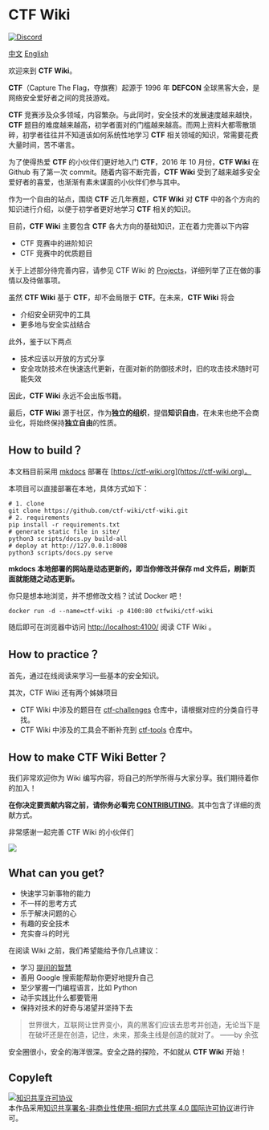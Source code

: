 # CTF Wiki

[![Discord](https://dcbadge.vercel.app/api/server/ekv7WDa9pq)](https://discord.gg/ekv7WDa9pq)

[中文](./README-zh_CN.md)  [English](./README.md)

欢迎来到 **CTF Wiki**。

**CTF**（Capture The Flag，夺旗赛）起源于 1996 年 **DEFCON** 全球黑客大会，是网络安全爱好者之间的竞技游戏。

**CTF** 竞赛涉及众多领域，内容繁杂。与此同时，安全技术的发展速度越来越快，**CTF** 题目的难度越来越高，初学者面对的门槛越来越高。而网上资料大都零散琐碎，初学者往往并不知道该如何系统性地学习 **CTF** 相关领域的知识，常需要花费大量时间，苦不堪言。

为了使得热爱 **CTF** 的小伙伴们更好地入门 **CTF**，2016 年 10 月份，**CTF Wiki** 在 Github 有了第一次 commit。随着内容不断完善，**CTF Wiki** 受到了越来越多安全爱好者的喜爱，也渐渐有素未谋面的小伙伴们参与其中。 

作为一个自由的站点，围绕 **CTF** 近几年赛题，**CTF Wiki** 对 **CTF** 中的各个方向的知识进行介绍，以便于初学者更好地学习 **CTF** 相关的知识。

目前，**CTF Wiki** 主要包含 **CTF** 各大方向的基础知识，正在着力完善以下内容

- CTF 竞赛中的进阶知识
- CTF 竞赛中的优质题目

关于上述部分待完善内容，请参见 CTF Wiki 的 [Projects](https://github.com/ctf-wiki/ctf-wiki/projects)，详细列举了正在做的事情以及待做事项。

虽然 **CTF Wiki** 基于 **CTF**，却不会局限于 **CTF**。在未来，**CTF Wiki** 将会

- 介绍安全研究中的工具
- 更多地与安全实战结合

此外，鉴于以下两点

- 技术应该以开放的方式分享
- 安全攻防技术在快速迭代更新，在面对新的防御技术时，旧的攻击技术随时可能失效

因此，**CTF Wiki** 永远不会出版书籍。

最后，**CTF Wiki** 源于社区，作为**独立的组织**，提倡**知识自由**，在未来也绝不会商业化，将始终保持**独立自由**的性质。

## How to build？

本文档目前采用 [mkdocs](https://github.com/mkdocs/mkdocs) 部署在 [https://ctf-wiki.org](https://ctf-wiki.org)。

本项目可以直接部署在本地，具体方式如下：

```shell
# 1. clone
git clone https://github.com/ctf-wiki/ctf-wiki.git
# 2. requirements
pip install -r requirements.txt
# generate static file in site/
python3 scripts/docs.py build-all
# deploy at http://127.0.0.1:8008
python3 scripts/docs.py serve
```

**mkdocs 本地部署的网站是动态更新的，即当你修改并保存 md 文件后，刷新页面就能随之动态更新。**


你只是想本地浏览，并不想修改文档？试试 Docker 吧！

```
docker run -d --name=ctf-wiki -p 4100:80 ctfwiki/ctf-wiki
```
随后即可在浏览器中访问 [http://localhost:4100/](http://localhost:4100/) 阅读 CTF Wiki 。

## How to practice？

首先，通过在线阅读来学习一些基本的安全知识。

其次，CTF Wiki 还有两个姊妹项目

- CTF Wiki 中涉及的题目在 [ctf-challenges](https://github.com/ctf-wiki/ctf-challenges) 仓库中，请根据对应的分类自行寻找。
- CTF Wiki 中涉及的工具会不断补充到 [ctf-tools](https://github.com/ctf-wiki/ctf-tools) 仓库中。

## How to make CTF Wiki Better？

我们非常欢迎你为 Wiki 编写内容，将自己的所学所得与大家分享。我们期待着你的加入！

**在你决定要贡献内容之前，请你务必看完 [CONTRIBUTING](https://ctf-wiki.org/en/contribute/before-contributing/)**。其中包含了详细的贡献方式。 

非常感谢一起完善 CTF Wiki 的小伙伴们

<a href="https://github.com/ctf-wiki/ctf-wiki/graphs/contributors"><img src="https://opencollective.com/ctf-wiki/contributors.svg?width=890&button=false" /></a>

## What can you get?

- 快速学习新事物的能力
- 不一样的思考方式
- 乐于解决问题的心
- 有趣的安全技术
- 充实奋斗的时光

在阅读 Wiki 之前，我们希望能给予你几点建议：

- 学习 [提问的智慧](https://github.com/ryanhanwu/How-To-Ask-Questions-The-Smart-Way)
- 善用 Google 搜索能帮助你更好地提升自己
- 至少掌握一门编程语言，比如 Python
- 动手实践比什么都要管用
- 保持对技术的好奇与渴望并坚持下去

> 世界很大，互联网让世界变小，真的黑客们应该去思考并创造，无论当下是在破坏还是在创造，记住，未来，那条主线是创造的就对了。 ——by 余弦

安全圈很小，安全的海洋很深。安全之路的探险，不如就从 **CTF Wiki** 开始！

## Copyleft
<a rel="license" href="http://creativecommons.org/licenses/by-nc-sa/4.0/"><img alt="知识共享许可协议" style="border-width:0" src="https://i.creativecommons.org/l/by-nc-sa/4.0/88x31.png" /></a><br />本作品采用<a rel="license" href="http://creativecommons.org/licenses/by-nc-sa/4.0/">知识共享署名-非商业性使用-相同方式共享 4.0 国际许可协议</a>进行许可。

